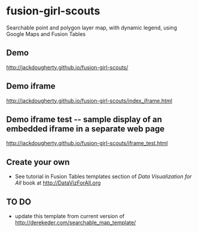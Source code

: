 fusion-girl-scouts
===============================

Searchable point and polygon layer map, with dynamic legend, using Google Maps and Fusion Tables

## Demo
http://jackdougherty.github.io/fusion-girl-scouts/

## Demo iframe
http://jackdougherty.github.io/fusion-girl-scouts/index_iframe.html

## Demo iframe test -- sample display of an embedded iframe in a separate web page
http://jackdougherty.github.io/fusion-girl-scouts/iframe_test.html

## Create your own
- See tutorial in Fusion Tables templates section of *Data Visualization for All* book at http://DataVizForAll.org

## TO DO
- update this template from current version of http://derekeder.com/searchable_map_template/
